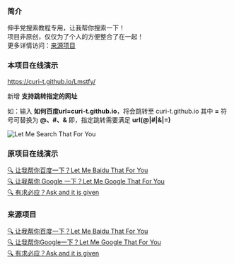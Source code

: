 ### 简介
伸手党搜索教程专用，让我帮你搜索一下！  
项目非原创，仅仅为了个人的方便整合了在一起！  
更多详情访问：[来源项目](#来源项目)  


### 本项目在线演示
https://curi-t.github.io/Lmstfy/

新增 **支持跳转指定的网址**   

如：输入 **如何百度url=curi-t.github.io**，将会跳转至 curi-t.github.io
其中 **=** 符号可替换为 **@、#、&**
即，指定跳转需要满足 **url(@|#|&|=)**

![Let Me Search That For You](https://s2.loli.net/2022/11/09/ajqZIv1riBHOAgh.gif)


### 原项目在线演示

[🔍 让我帮你百度一下？Let Me Baidu That For You](https://baidu.lvshuncai.com/)   
[🔍 让我帮你 Google 一下？Let Me Google That For You](https://google.lvshuncai.com/)   
[🔍 有求必应？Ask and it is given](https://bing.lvshuncai.com/)  


### 来源项目

[🔍 让我帮你百度一下？Let Me Baidu That For You](https://github.com/mengkunsoft/lmbtfy)  
[🔍 让我帮你Google一下？Let Me Google That For You](https://github.com/yuxizhe/google)   
[🔍 有求必应？Ask and it is given](https://github.com/MisterBoole/lmbtfy)   

